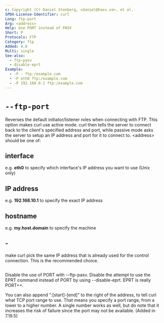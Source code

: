 ```yaml
---
c: Copyright (C) Daniel Stenberg, <daniel@haxx.se>, et al.
SPDX-License-Identifier: curl
Long: ftp-port
Arg: <address>
Help: Use PORT instead of PASV
Short: P
Protocols: FTP
Category: ftp
Added: 4.0
Multi: single
See-also:
  - ftp-pasv
  - disable-eprt
Example:
  - -P - ftp:/example.com
  - -P eth0 ftp:/example.com
  - -P 192.168.0.2 ftp:/example.com
---
```


# `--ftp-port`

Reverses the default initiator/listener roles when connecting with FTP. This
option makes curl use active mode. curl then tells the server to connect back
to the client's specified address and port, while passive mode asks the server
to setup an IP address and port for it to connect to. \<address\> should be
one of:

## interface
e.g. **eth0** to specify which interface's IP address you want to use (Unix only)

## IP address
e.g. **192.168.10.1** to specify the exact IP address

## hostname
e.g. **my.host.domain** to specify the machine

## -
make curl pick the same IP address that is already used for the control
connection. This is the recommended choice.

##

Disable the use of PORT with --ftp-pasv. Disable the attempt to use the EPRT
command instead of PORT by using --disable-eprt. EPRT is really PORT++.

You can also append ":[start]-[end]" to the right of the address, to tell
curl what TCP port range to use. That means you specify a port range, from a
lower to a higher number. A single number works as well, but do note that it
increases the risk of failure since the port may not be available.
(Added in 7.19.5)
